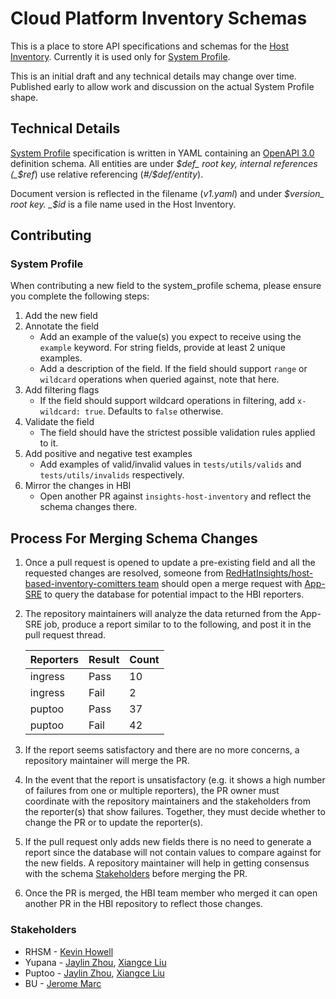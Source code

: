 # Cloud Platform Inventory Schemas #

This is a place to store API specifications and schemas for the [Host Inventory]. Currently it is used only for [System
Profile].

This is an initial draft and any technical details may change over time. Published early to allow work and discussion on
the actual System Profile shape.

## Technical Details ##

[System Profile] specification is written in YAML containing an [OpenAPI 3.0](https://swagger.io/specification/) definition schema. All entities are under _$def_ root key, internal references (_$ref_) use relative referencing (_#/$def/entity_).

Document version is reflected in the filename (_v1.yaml_) and under _$version_ root key. _$id_ is a file name used in
the Host Inventory.

## Contributing ##

### System Profile ###

When contributing a new field to the system_profile schema, please ensure you complete the following steps:

1. Add the new field
2. Annotate the field
    - Add an example of the value(s) you expect to receive using the `example` keyword. For string fields, provide at least 2 unique examples.
    - Add a description of the field. If the field should support `range` or `wildcard` operations when queried against, note that here.
3. Add filtering flags
    - If the field should support wildcard operations in filtering, add `x-wildcard: true`. Defaults to `false` otherwise.
4. Validate the field
    - The field should have the strictest possible validation rules applied to it.
5. Add positive and negative test examples
    - Add examples of valid/invalid values in `tests/utils/valids` and `tests/utils/invalids` respectively.
6. Mirror the changes in HBI
    - Open another PR against `insights-host-inventory` and reflect the schema changes there.

## Process For Merging Schema Changes ##

1. Once a pull request is opened to update a pre-existing field and all the requested changes are resolved, someone from [RedHatInsights/host-based-inventory-comitters team](https://github.com/orgs/RedHatInsights/teams/host-based-inventory-committers) should open a merge request with [App-SRE](https://gitlab.cee.redhat.com/service/app-interface/-/tree/master/data/services/insights/host-inventory/queries) to query the database for potential impact to the HBI reporters.

2. The repository maintainers will analyze the data returned from the App-SRE job, produce a report similar to to the following, and post it in the pull request thread.

    | Reporters | Result | Count |
    | --- | --- | --- |
    | ingress | Pass | 10 |
    | ingress | Fail | 2 |
    | puptoo | Pass | 37 |
    | puptoo | Fail | 42 |

3. If the report seems satisfactory and there are no more concerns, a repository maintainer will merge the PR.

4. In the event that the report is unsatisfactory (e.g. it shows a high number of failures from one or multiple reporters), the PR owner must coordinate with the repository maintainers and the stakeholders from the reporter(s) that show failures. Together, they must decide whether to change the PR or to update the reporter(s).

5. If the pull request only adds new fields there is no need to generate a report since the database will not contain values to compare against for the new fields. A repository maintainer will help in getting consensus with the schema [Stakeholders](#stakeholders) before merging the PR.

6. Once the PR is merged, the HBI team member who merged it can open another PR in the HBI repository to reflect those changes.

### Stakeholders ###

- RHSM - [Kevin Howell](https://github.com/kahowell)
- Yupana - [Jaylin Zhou](https://github.com/koalakangaroo), [Xiangce Liu](https://github.com/xiangce)
- Puptoo - [Jaylin Zhou](https://github.com/koalakangaroo), [Xiangce Liu](https://github.com/xiangce)
- BU - [Jerome Marc](https://github.com/jeromemarc)

[Host Inventory]: https://github.com/RedHatInsights/insights-host-inventory/
[System Profile]: schemas/system_profile/
[OpenAPI 3.0]: https://swagger.io/specification/
